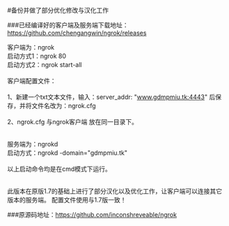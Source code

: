 #备份并做了部分优化修改与汉化工作

###已经编译好的客户端及服务端下载地址：</br>https://github.com/chengangwin/ngrok/releases

客户端为：ngrok</br>
启动方式1：ngrok 80</br>
启动方式2：ngrok  start-all</br></br>
客户端配置文件：</br></br>
1、新建一个txt文本文件，输入：server_addr: "www.gdmpmiu.tk:4443" 后保存，并将文件名改为：ngrok.cfg</br></br>
2、ngrok.cfg 与ngrok客户端 放在同一目录下。</br></br>

服务端为：ngrokd</br>
启动方式：ngrokd -domain="gdmpmiu.tk"</br></br>
以上启动命令均是在cmd模式下运行。</br></br>

此版本在原版1.7的基础上进行了部分汉化以及优化工作，让客户端可以连接其它版本的服务端。
配置文件使用与1.7版一致！


###原源码地址：https://github.com/inconshreveable/ngrok
